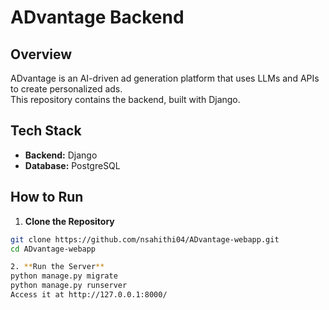 # ADvantage Backend

## Overview

ADvantage is an AI-driven ad generation platform that uses LLMs and APIs to create personalized ads.  
This repository contains the backend, built with Django.

## Tech Stack

- **Backend:** Django
- **Database:** PostgreSQL

## How to Run

1. **Clone the Repository**

```bash
git clone https://github.com/nsahithi04/ADvantage-webapp.git
cd ADvantage-webapp

2. **Run the Server**
python manage.py migrate
python manage.py runserver
Access it at http://127.0.0.1:8000/

```
